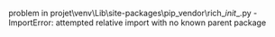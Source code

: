 problem in projet\venv\Lib\site-packages\pip\_vendor\rich\__init__.py - ImportError: attempted relative import with no known parent package
